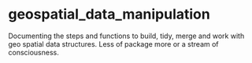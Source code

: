 # geospatial_data_manipulation
Documenting the steps and functions to build, tidy, merge and work with geo spatial data structures.  Less of  package more or a stream of consciousness.
